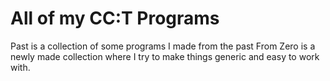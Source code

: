 # All of my CC:T Programs
Past is a collection of some programs I made from the past
From Zero is a newly made collection where I try to make things generic and easy to work with.
